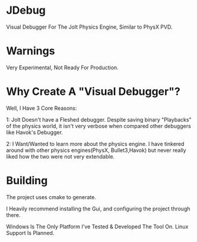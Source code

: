 # JDebug
Visual Debugger For The Jolt Physics Engine, Similar to PhysX PVD.

# Warnings

Very Experimental, Not Ready For Production.

# Why Create A "Visual Debugger"?

Well, I Have 3 Core Reasons:

1: Jolt Doesn't have a Fleshed debugger. Despite saving binary "Playbacks" of the physics world, it isn't very verbose when compared other debuggers like Havok's Debugger.

2: I Want/Wanted to learn more about the physics engine.  I have tinkered around with
other physics engines(PhysX, Bullet3,Havok) but never really liked how the two were not very extendable.  

# Building 

The project uses cmake to generate. 

I Heavily recommend installing the Gui, and configuring the project through there.

Windows Is The Only Platform I've Tested & Developed The Tool On. Linux Support Is Planned.

